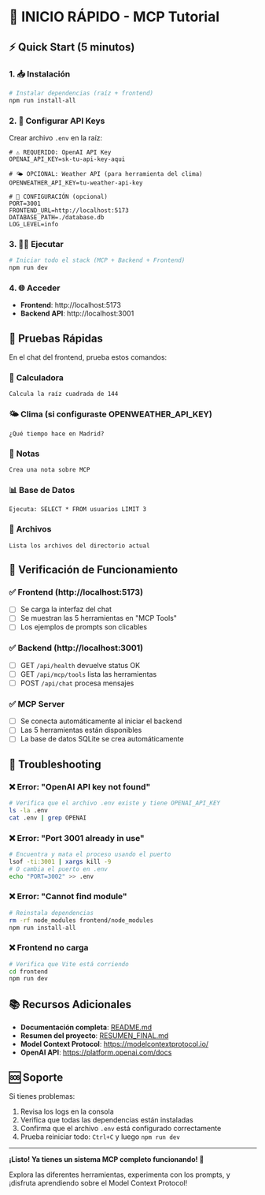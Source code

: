 # 🚀 INICIO RÁPIDO - MCP Tutorial

## ⚡ Quick Start (5 minutos)

### 1. 📥 **Instalación**
```bash
# Instalar dependencias (raíz + frontend)
npm run install-all
```

### 2. 🔑 **Configurar API Keys**
Crear archivo `.env` en la raíz:
```env
# ⚠️ REQUERIDO: OpenAI API Key
OPENAI_API_KEY=sk-tu-api-key-aqui

# 🌤️ OPCIONAL: Weather API (para herramienta del clima)
OPENWEATHER_API_KEY=tu-weather-api-key

# 🔧 CONFIGURACIÓN (opcional)
PORT=3001
FRONTEND_URL=http://localhost:5173
DATABASE_PATH=./database.db
LOG_LEVEL=info
```

### 3. 🏃‍♂️ **Ejecutar**
```bash
# Iniciar todo el stack (MCP + Backend + Frontend)
npm run dev
```

### 4. 🌐 **Acceder**
- **Frontend**: http://localhost:5173
- **Backend API**: http://localhost:3001

## 🧪 **Pruebas Rápidas**

En el chat del frontend, prueba estos comandos:

### 🧮 **Calculadora**
```
Calcula la raíz cuadrada de 144
```

### 🌤️ **Clima** (si configuraste OPENWEATHER_API_KEY)
```
¿Qué tiempo hace en Madrid?
```

### 📝 **Notas**
```
Crea una nota sobre MCP
```

### 📊 **Base de Datos**
```
Ejecuta: SELECT * FROM usuarios LIMIT 3
```

### 📁 **Archivos**
```
Lista los archivos del directorio actual
```

## 🎯 **Verificación de Funcionamiento**

### ✅ **Frontend** (http://localhost:5173)
- [ ] Se carga la interfaz del chat
- [ ] Se muestran las 5 herramientas en "MCP Tools"
- [ ] Los ejemplos de prompts son clicables

### ✅ **Backend** (http://localhost:3001)
- [ ] GET `/api/health` devuelve status OK
- [ ] GET `/api/mcp/tools` lista las herramientas
- [ ] POST `/api/chat` procesa mensajes

### ✅ **MCP Server**
- [ ] Se conecta automáticamente al iniciar el backend
- [ ] Las 5 herramientas están disponibles
- [ ] La base de datos SQLite se crea automáticamente

## 🐛 **Troubleshooting**

### ❌ **Error: "OpenAI API key not found"**
```bash
# Verifica que el archivo .env existe y tiene OPENAI_API_KEY
ls -la .env
cat .env | grep OPENAI
```

### ❌ **Error: "Port 3001 already in use"**
```bash
# Encuentra y mata el proceso usando el puerto
lsof -ti:3001 | xargs kill -9
# O cambia el puerto en .env
echo "PORT=3002" >> .env
```

### ❌ **Error: "Cannot find module"**
```bash
# Reinstala dependencias
rm -rf node_modules frontend/node_modules
npm run install-all
```

### ❌ **Frontend no carga**
```bash
# Verifica que Vite está corriendo
cd frontend
npm run dev
```

## 📚 **Recursos Adicionales**

- **Documentación completa**: [README.md](README.md)
- **Resumen del proyecto**: [RESUMEN_FINAL.md](RESUMEN_FINAL.md)
- **Model Context Protocol**: https://modelcontextprotocol.io/
- **OpenAI API**: https://platform.openai.com/docs

## 🆘 **Soporte**

Si tienes problemas:
1. Revisa los logs en la consola
2. Verifica que todas las dependencias están instaladas
3. Confirma que el archivo `.env` está configurado correctamente
4. Prueba reiniciar todo: `Ctrl+C` y luego `npm run dev`

---

**¡Listo! Ya tienes un sistema MCP completo funcionando! 🎉**

Explora las diferentes herramientas, experimenta con los prompts, y ¡disfruta aprendiendo sobre el Model Context Protocol!
